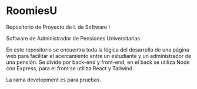 # RoomiesU
Repositorio de Proyecto de I. de Software I 

Software de Administrador de Pensiones Universitarias

En este repositorio se encuentra toda la lógica del desarrollo de una página web para facilitar el acercamiento entre un estudiante y un administrador de una pensión. Se divide por back-end y front-end, en el back se utiliza Node con Express, para el front se utiliza React y Tailwind.

La rama development es para pruebas.
